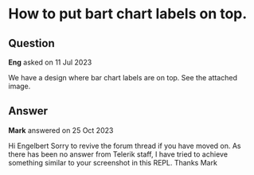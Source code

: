 # How to put bart chart labels on top.

## Question

**Eng** asked on 11 Jul 2023

We have a design where bar chart labels are on top. See the attached image.

## Answer

**Mark** answered on 25 Oct 2023

Hi Engelbert Sorry to revive the forum thread if you have moved on. As there has been no answer from Telerik staff, I have tried to achieve something similar to your screenshot in this REPL. Thanks Mark
